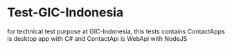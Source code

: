 # Test-GIC-Indonesia
for technical test purpose at GIC-Indonesia, this tests contains ContactApps is desktop app with C# and ContactApi is WebApi with NodeJS
